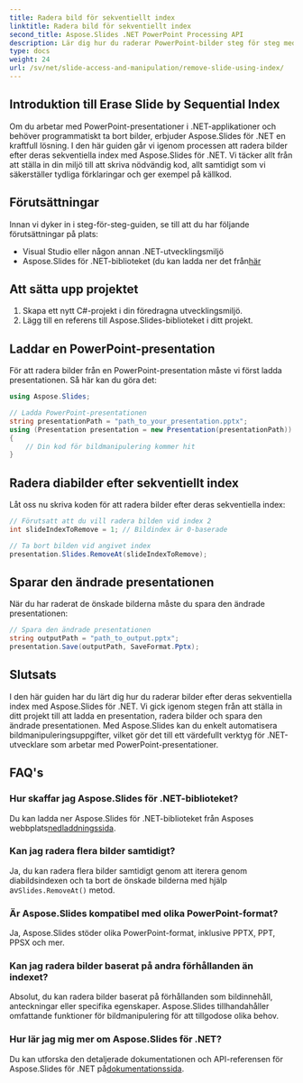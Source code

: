```yaml
---
title: Radera bild för sekventiellt index
linktitle: Radera bild för sekventiellt index
second_title: Aspose.Slides .NET PowerPoint Processing API
description: Lär dig hur du raderar PowerPoint-bilder steg för steg med Aspose.Slides för .NET. Vår guide ger tydliga instruktioner och fullständig källkod för att hjälpa dig att programmatiskt ta bort bilder efter deras sekventiella index.
type: docs
weight: 24
url: /sv/net/slide-access-and-manipulation/remove-slide-using-index/
---
```


## Introduktion till Erase Slide by Sequential Index

Om du arbetar med PowerPoint-presentationer i .NET-applikationer och behöver programmatiskt ta bort bilder, erbjuder Aspose.Slides för .NET en kraftfull lösning. I den här guiden går vi igenom processen att radera bilder efter deras sekventiella index med Aspose.Slides för .NET. Vi täcker allt från att ställa in din miljö till att skriva nödvändig kod, allt samtidigt som vi säkerställer tydliga förklaringar och ger exempel på källkod.

## Förutsättningar

Innan vi dyker in i steg-för-steg-guiden, se till att du har följande förutsättningar på plats:

- Visual Studio eller någon annan .NET-utvecklingsmiljö
-  Aspose.Slides för .NET-biblioteket (du kan ladda ner det från[här](https://releases.aspose.com/slides/net/)

## Att sätta upp projektet

1. Skapa ett nytt C#-projekt i din föredragna utvecklingsmiljö.
2. Lägg till en referens till Aspose.Slides-biblioteket i ditt projekt.

## Laddar en PowerPoint-presentation

För att radera bilder från en PowerPoint-presentation måste vi först ladda presentationen. Så här kan du göra det:

```csharp
using Aspose.Slides;

// Ladda PowerPoint-presentationen
string presentationPath = "path_to_your_presentation.pptx";
using (Presentation presentation = new Presentation(presentationPath))
{
    // Din kod för bildmanipulering kommer hit
}
```

## Radera diabilder efter sekventiellt index

Låt oss nu skriva koden för att radera bilder efter deras sekventiella index:

```csharp
// Förutsatt att du vill radera bilden vid index 2
int slideIndexToRemove = 1; // Bildindex är 0-baserade

// Ta bort bilden vid angivet index
presentation.Slides.RemoveAt(slideIndexToRemove);
```

## Sparar den ändrade presentationen

När du har raderat de önskade bilderna måste du spara den ändrade presentationen:

```csharp
// Spara den ändrade presentationen
string outputPath = "path_to_output.pptx";
presentation.Save(outputPath, SaveFormat.Pptx);
```

## Slutsats

I den här guiden har du lärt dig hur du raderar bilder efter deras sekventiella index med Aspose.Slides för .NET. Vi gick igenom stegen från att ställa in ditt projekt till att ladda en presentation, radera bilder och spara den ändrade presentationen. Med Aspose.Slides kan du enkelt automatisera bildmanipuleringsuppgifter, vilket gör det till ett värdefullt verktyg för .NET-utvecklare som arbetar med PowerPoint-presentationer.

## FAQ's

### Hur skaffar jag Aspose.Slides för .NET-biblioteket?

 Du kan ladda ner Aspose.Slides för .NET-biblioteket från Asposes webbplats[nedladdningssida](https://releases.aspose.com/slides/net/).

### Kan jag radera flera bilder samtidigt?

 Ja, du kan radera flera bilder samtidigt genom att iterera genom diabildsindexen och ta bort de önskade bilderna med hjälp av`Slides.RemoveAt()` metod.

### Är Aspose.Slides kompatibel med olika PowerPoint-format?

Ja, Aspose.Slides stöder olika PowerPoint-format, inklusive PPTX, PPT, PPSX och mer.

### Kan jag radera bilder baserat på andra förhållanden än indexet?

Absolut, du kan radera bilder baserat på förhållanden som bildinnehåll, anteckningar eller specifika egenskaper. Aspose.Slides tillhandahåller omfattande funktioner för bildmanipulering för att tillgodose olika behov.

### Hur lär jag mig mer om Aspose.Slides för .NET?

 Du kan utforska den detaljerade dokumentationen och API-referensen för Aspose.Slides för .NET på[dokumentationssida](https://reference.aspose.com/slides/net/).